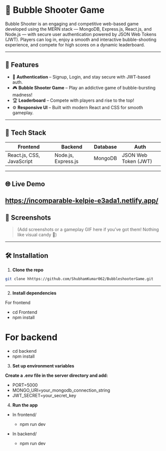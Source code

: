 # 🎯 Bubble Shooter Game

Bubble Shooter is an engaging and competitive web-based game developed using the MERN stack — MongoDB, Express.js, React.js, and Node.js — with secure user authentication powered by JSON Web Tokens (JWT).
Players can log in, enjoy a smooth and interactive bubble-shooting experience, and compete for high scores on a dynamic leaderboard.

---

## 🧩 Features

- 🔐 **Authentication** – Signup, Login, and stay secure with JWT-based auth.
- 🎮 **Bubble Shooter Game** – Play an addictive game of bubble-bursting madness!
- 🏆 **Leaderboard** – Compete with players and rise to the top!
- ⚙️ **Responsive UI** – Built with modern React and CSS for smooth gameplay.

---

## 🚀 Tech Stack

| Frontend | Backend | Database | Auth |
|----------|---------|----------|------|
| React.js, CSS, JavaScript | Node.js, Express.js | MongoDB | JSON Web Token (JWT) |

---
## 🌐 Live Demo
   https://incomparable-kelpie-e3ada1.netlify.app/
---
## 📸 Screenshots

> (Add screenshots or a gameplay GIF here if you’ve got them! Nothing like visual candy 🍭)

---

## 🛠️ Installation

1. **Clone the repo**

```bash
git clone hhttps://github.com/ShubhamKumar062/BubbleshooterGame.git
```
----
2. **Install dependencies**

 For frontend
- cd Frontend
- npm install

# For backend
- cd backend
- npm install

3. **Set up environment variables**

  **Create a .env file in the server directory and add:**
  
  - PORT=5000
  - MONGO_URI=your_mongodb_connection_string
  - JWT_SECRET=your_secret_key

4. **Run the app**

- In frontend/
  - npm run dev

- In backend/
  - npm run dev
